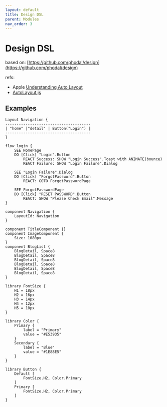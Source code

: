 ```yaml
---
layout: default
title: Design DSL
parent: Modules
nav_order: 3
---
```


# Design DSL

based on: [https://github.com/phodal/design](https://github.com/phodal/design)

refs:

- Apple [Understanding Auto Layout](https://developer.apple.com/library/archive/documentation/UserExperience/Conceptual/AutolayoutPG/index.html)
- [AutoLayout.js](https://github.com/IjzerenHein/autolayout.js)


## Examples

```design
Layout Navigation {
--------------------------------------
| "home" |"detail" | Button("Login") |
--------------------------------------
}

flow login {
    SEE HomePage
    DO [Click] "Login".Button
        REACT Success: SHOW "Login Success".Toast with ANIMATE(bounce)
        REACT Failure: SHOW "Login Failure".Dialog

    SEE "Login Failure".Dialog
    DO [Click] "ForgotPassword".Button
        REACT: GOTO ForgotPasswordPage

    SEE ForgotPasswordPage
    DO [Click] "RESET PASSWORD".Button
        REACT: SHOW "Please Check Email".Message
}

component Navigation {
    LayoutId: Navigation
}

component TitleComponent {}
component ImageComponent {
    Size: 1080px
}
component BlogList {
    BlogDetail, Space8
    BlogDetail, Space8
    BlogDetail, Space8
    BlogDetail, Space8
    BlogDetail, Space8
    BlogDetail, Space8
}

library FontSize {
    H1 = 18px
    H2 = 16px
    H3 = 14px
    H4 = 12px
    H5 = 10px
}

library Color {
    Primary {
        label = "Primary"
        value = "#E53935"
    }
    Secondary {
        label = "Blue"
        value = "#1E88E5"
    }
}

library Button {
    Default [
        FontSize.H2, Color.Primary
    ]
    Primary [
        FontSize.H2, Color.Primary
    ]
}
```